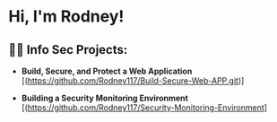 <h1>Hi, I'm   Rodney! </h1>
<h2>👨‍💻 Info Sec Projects:</h2>

- <b>Build, Secure, and Protect a Web Application</b> [(https://github.com/Rodney117/Build-Secure-Web-APP.git)]

- <b>Building a Security Monitoring Environment</b>   [(https://github.com/Rodney117/Security-Monitoring-Environment]
